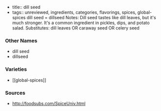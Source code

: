 - title:: dill seed
- tags:: unreviewed, ingredients, categories, flavorings, spices, global-spices
dill seed = dillseed Notes: Dill seed tastes like dill leaves, but it's much stronger. It's a common ingredient in pickles, dips, and potato salad. Substitutes: dill leaves OR caraway seed OR celery seed

### Other Names

* dill seed
* dillseed

### Varieties

* [[global-spices]]

### Sources
* http://foodsubs.com/SpiceUniv.html

